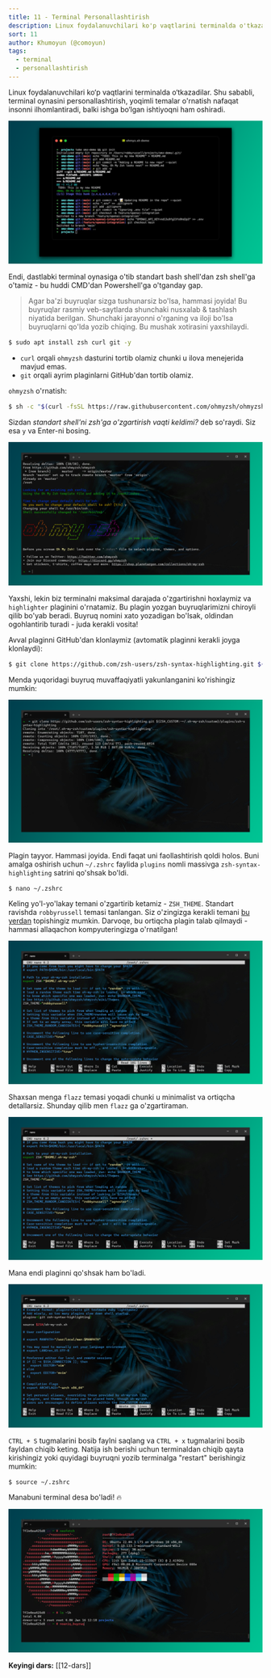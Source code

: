 ```yaml
---
title: 11 - Terminal Personallashtirish
description: Linux foydalanuvchilari ko'p vaqtlarini terminalda o'tkazadilar. Shu sababli, terminal oynasini personallashtirish, yoqimli temalar qo'yish nafaqat odamni ilhomlantiradi balki ishga bo'lgan ishtiyoqni ham ko'taradi deb o'ylayman. Demak, ishni sozlamalarni titkilashdan boshlaymiz.
sort: 11
author: Khumoyun (@comoyun)
tags:
  - terminal
  - personallashtirish
---
```


Linux foydalanuvchilari ko‘p vaqtlarini terminalda o‘tkazadilar. Shu sababli, terminal oynasini personallashtirish, yoqimli temalar o'rnatish nafaqat insonni ilhomlantiradi, balki ishga bo‘lgan ishtiyoqni ham oshiradi.

![ohmyzsh](./images/ohmyzsh.png)

Endi, dastlabki terminal oynasiga o'tib standart bash shell'dan zsh shell'ga o'tamiz - bu huddi CMD'dan Powershell'ga o'tganday gap.

> Agar ba'zi buyruqlar sizga tushunarsiz bo'lsa, hammasi joyida! Bu buyruqlar rasmiy veb-saytlarda shunchaki nusxalab & tashlash niyatida berilgan. Shunchaki jarayonni o'rganing va iloji bo'lsa buyruqlarni qo'lda yozib chiqing. Bu mushak xotirasini yaxshilaydi.

```bash
$ sudo apt install zsh curl git -y
```

- `curl` orqali `ohmyzsh` dasturini tortib olamiz chunki u ilova menejerida mavjud emas.
- `git` orqali ayrim plaginlarni GitHub'dan tortib olamiz.

`ohmyzsh` o'rnatish:

```bash
$ sh -c "$(curl -fsSL https://raw.githubusercontent.com/ohmyzsh/ohmyzsh/master/tools/install.sh)"
```

Sizdan _standart shell'ni zsh'ga o'zgartirish vaqti keldimi?_ deb so'raydi. Siz esa `y` va Enter-ni bosing.

![ohmyzsh-lol.png](./images/ohmyzsh-lol.png)

Yaxshi, lekin biz terminalni maksimal darajada o'zgartirishni hoxlaymiz va `highlighter` plaginini o'rnatamiz. Bu plagin yozgan buyruqlarimizni chiroyli qilib bo'yab beradi. Buyruq nomini xato yozadigan bo'lsak, oldindan ogohlantirib turadi - juda kerakli vosita!

Avval plaginni GitHub'dan klonlaymiz (avtomatik plaginni kerakli joyga klonlaydi):

```bash
$ git clone https://github.com/zsh-users/zsh-syntax-highlighting.git ${ZSH_CUSTOM:-~/.oh-my-zsh/custom}/plugins/zsh-syntax-highlighting
```

Menda yuqoridagi buyruq muvaffaqiyatli yakunlanganini ko'rishingiz mumkin:

![successfull clone](./images/highlighter-plugin-success.png)

Plagin tayyor. Hammasi joyida. Endi faqat uni faollashtirish qoldi holos. Buni amalga oshirish uchun `~/.zshrc` faylida `plugins` nomli massivga `zsh-syntax-highlighting` satrini qo'shsak bo'ldi.

```
$ nano ~/.zshrc
```

Keling yo'l-yo'lakay temani o'zgartirib ketamiz - `ZSH_THEME`. Standart ravishda `robbyrussell` temasi tanlangan. Siz o'zingizga kerakli temani [bu yerdan](https://github.com/ohmyzsh/ohmyzsh/wiki/Themes) topishingiz mumkin. Darvoqe, bu ortiqcha plagin talab qilmaydi - hammasi allaqachon kompyuteringizga o'rnatilgan!

![theme choosing](./images/ohmyzsh-theme.png)

Shaxsan menga `flazz` temasi yoqadi chunki u minimalist va ortiqcha detallarsiz. Shunday qilib men `flazz` ga o'zgartiraman.

![theme choosing](./images/ohmyzsh-theme-flazz.png)

Mana endi plaginni qo'shsak ham bo'ladi.

![zsh-syntax-highlighting](./images/zsh-syntax-highlighting.png)

`CTRL + S` tugmalarini bosib faylni saqlang va `CTRL + x` tugmalarini bosib fayldan chiqib keting. Natija ish berishi uchun terminaldan chiqib qayta kirishingiz yoki quyidagi buyruqni yozib terminalga "restart" berishingiz mumkin:

```bash
$ source ~/.zshrc
```

Manabuni terminal desa bo'ladi! 🔥

![terminal-result](./images/terminal-result.png)

**Keyingi dars:** [[12-dars]]
